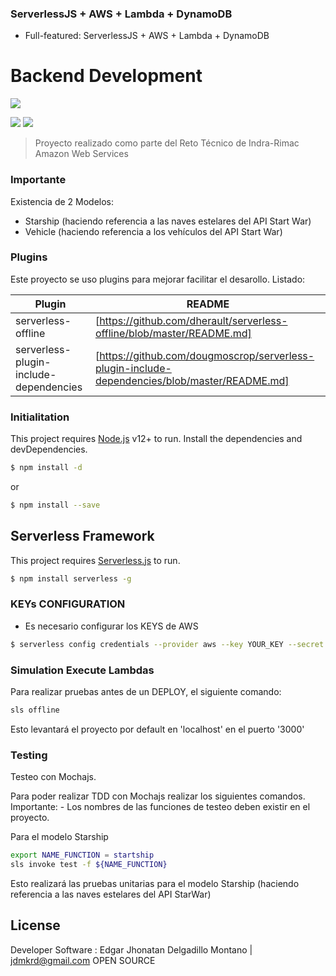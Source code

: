 ### ServerlessJS + AWS + Lambda + DynamoDB

- Full-featured: ServerlessJS + AWS + Lambda + DynamoDB

# Backend Development

![](http://www.accessyexcel.com/wp-content/uploads/2018/03/aws.png)

![](https://img.shields.io/github/tag/pandao/editor.md.svg) ![](https://img.shields.io/github/release/pandao/editor.md.svg)

> Proyecto realizado como parte del Reto Técnico de Indra-Rimac
> Amazon Web Services

### Importante

Existencia de 2 Modelos:

- Starship (haciendo referencia a las naves estelares del API Start War)
- Vehicle (haciendo referencia a los vehículos del API Start War)

### Plugins

Este proyecto se uso plugins para mejorar facilitar el desarollo.
Listado:

| Plugin                                 | README                                                                                        |
| -------------------------------------- | --------------------------------------------------------------------------------------------- |
| serverless-offline                     | [https://github.com/dherault/serverless-offline/blob/master/README.md]                        |
| serverless-plugin-include-dependencies | [https://github.com/dougmoscrop/serverless-plugin-include-dependencies/blob/master/README.md] |

### Initialitation

This project requires [Node.js](https://nodejs.org/) v12+ to run.
Install the dependencies and devDependencies.

```sh
$ npm install -d
```

or

```sh
$ npm install --save
```

## Serverless Framework

This project requires [Serverless.js](https://www.serverless.com/) to run.

```sh
$ npm install serverless -g
```

### KEYs CONFIGURATION

- Es necesario configurar los KEYS de AWS

```sh
$ serverless config credentials --provider aws --key YOUR_KEY --secret YOUR_SECRET_KEY
```

### Simulation Execute Lambdas

Para realizar pruebas antes de un DEPLOY, el siguiente comando:

```sh
sls offline
```

Esto levantará el proyecto por default en 'localhost' en el puerto '3000'

### Testing

Testeo con Mochajs.

Para poder realizar TDD con Mochajs realizar los siguientes comandos.
Importante: - Los nombres de las funciones de testeo deben existir en el proyecto.

Para el modelo Starship

```sh
export NAME_FUNCTION = startship
sls invoke test -f ${NAME_FUNCTION}
```

Esto realizará las pruebas unitarias para el modelo Starship (haciendo referencia a las naves estelares del API StarWar)

## License

Developer Software : Edgar Jhonatan Delgadillo Montano | jdmkrd@gmail.com
OPEN SOURCE
